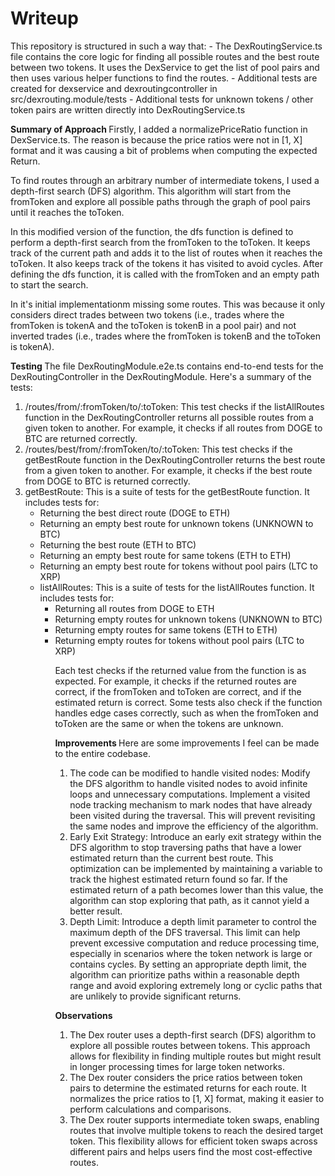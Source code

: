 <h1> Writeup </h1>
<p>
This repository is structured in such a way that:
- The DexRoutingService.ts file contains the core logic for finding all possible routes and the best route between two tokens. It uses the DexService to get the list of pool pairs and then uses various helper functions to find the routes.
- Additional tests are created for dexservice and dexroutingcontroller in src/dexrouting.module/tests
- Additional tests for unknown tokens / other token pairs are written directly into DexRoutingService.ts

<p>
<b> Summary of Approach </b>
Firstly, I added a normalizePriceRatio function in DexService.ts. The reason is because the price ratios were not in [1, X] format and it was causing a bit of problems when computing the expected Return.

To find routes through an arbitrary number of intermediate tokens, I used a depth-first search (DFS) algorithm. This algorithm will start from the fromToken and explore all possible paths through the graph of pool pairs until it reaches the toToken.

In this modified version of the function, the dfs function is defined to perform a depth-first search from the fromToken to the toToken. It keeps track of the current path and adds it to the list of routes when it reaches the toToken. It also keeps track of the tokens it has visited to avoid cycles. After defining the dfs function, it is called with the fromToken and an empty path to start the search.

In it's initial implementationm missing some routes. This was because it only considers direct trades between two tokens (i.e., trades where the fromToken is tokenA and the toToken is tokenB in a pool pair) and not inverted trades (i.e., trades where the fromToken is tokenB and the toToken is tokenA).

<p>
<b> Testing </b>
The file DexRoutingModule.e2e.ts contains end-to-end tests for the DexRoutingController in the DexRoutingModule. Here's a summary of the tests:

<ol>
<li> /routes/from/:fromToken/to/:toToken: This test checks if the listAllRoutes function in the DexRoutingController returns all possible routes from a given token to another. For example, it checks if all routes from DOGE to BTC are returned correctly. </li>
<li> /routes/best/from/:fromToken/to/:toToken: This test checks if the getBestRoute function in the DexRoutingController returns the best route from a given token to another. For example, it checks if the best route from DOGE to BTC is returned correctly. </li>

<li> getBestRoute: This is a suite of tests for the getBestRoute function. It includes tests for: 
    <ul>
    <li>Returning the best direct route (DOGE to ETH) </li>
    <li>Returning an empty best route for unknown tokens (UNKNOWN to BTC) </li>
    <li>Returning the best route (ETH to BTC) </li>
    <li>Returning an empty best route for same tokens (ETH to ETH) </li>
    <li>Returning an empty best route for tokens without pool pairs (LTC to XRP)</li>
 </li>

 <li>listAllRoutes: This is a suite of tests for the listAllRoutes function. It includes tests for:
    <ul>
    <li> Returning all routes from DOGE to ETH  </li>
    <li> Returning empty routes for unknown tokens (UNKNOWN to BTC) </li>
    <li> Returning empty routes for same tokens (ETH to ETH) </li>
    <li> Returning empty routes for tokens without pool pairs (LTC to XRP) </li>
</li>

Each test checks if the returned value from the function is as expected. For example, it checks if the returned routes are correct, if the fromToken and toToken are correct, and if the estimated return is correct. Some tests also check if the function handles edge cases correctly, such as when the fromToken and toToken are the same or when the tokens are unknown.

<p>
<b> Improvements </b>
Here are some improvements I feel can be made to the entire codebase.
<ol>
<li> The code can be modified to handle visited nodes: Modify the DFS algorithm to handle visited nodes to avoid infinite loops and unnecessary computations. Implement a visited node tracking mechanism to mark nodes that have already been visited during the traversal. This will prevent revisiting the same nodes and improve the efficiency of the algorithm. </li>

<li> Early Exit Strategy: Introduce an early exit strategy within the DFS algorithm to stop traversing paths that have a lower estimated return than the current best route. This optimization can be implemented by maintaining a variable to track the highest estimated return found so far. If the estimated return of a path becomes lower than this value, the algorithm can stop exploring that path, as it cannot yield a better result. </li>

<li> Depth Limit: Introduce a depth limit parameter to control the maximum depth of the DFS traversal. This limit can help prevent excessive computation and reduce processing time, especially in scenarios where the token network is large or contains cycles. By setting an appropriate depth limit, the algorithm can prioritize paths within a reasonable depth range and avoid exploring extremely long or cyclic paths that are unlikely to provide significant returns. </li>
</ol>

<b> Observations </b>
<ol>
<li> The Dex router uses a depth-first search (DFS) algorithm to explore all possible routes between tokens. This approach allows for flexibility in finding multiple routes but might result in longer processing times for large token networks.</li>
<li> The Dex router considers the price ratios between token pairs to determine the estimated returns for each route. It normalizes the price ratios to [1, X] format, making it easier to perform calculations and comparisons.</li>
<li> The Dex router supports intermediate token swaps, enabling routes that involve multiple tokens to reach the desired target token. This flexibility allows for efficient token swaps across different pairs and helps users find the most cost-effective routes.</li>
</ol>
